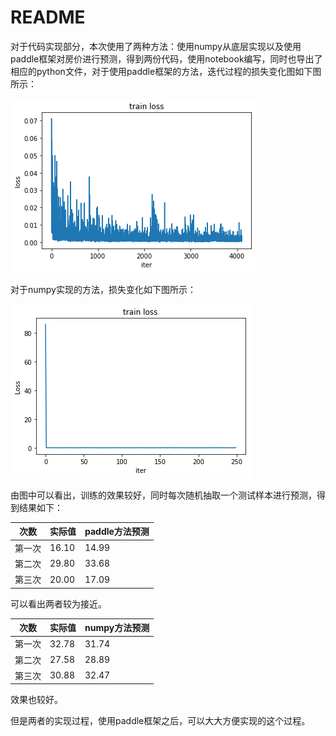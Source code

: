 # README

对于代码实现部分，本次使用了两种方法：使用numpy从底层实现以及使用paddle框架对房价进行预测，得到两份代码，使用notebook编写，同时也导出了相应的python文件，对于使用paddle框架的方法，迭代过程的损失变化图如下图所示：

![损失图1](.\images\损失图1.png)



对于numpy实现的方法，损失变化如下图所示：



![损失图2](.\images\损失图2.png)



由图中可以看出，训练的效果较好，同时每次随机抽取一个测试样本进行预测，得到结果如下：

| 次数   | 实际值 | paddle方法预测 |
| ------ | ------ | -------------- |
| 第一次 | 16.10  | 14.99          |
| 第二次 | 29.80  | 33.68          |
| 第三次 | 20.00  | 17.09          |

可以看出两者较为接近。

| 次数   | 实际值 | numpy方法预测 |
| ------ | ------ | ------------- |
| 第一次 | 32.78  | 31.74         |
| 第二次 | 27.58  | 28.89         |
| 第三次 | 30.88  | 32.47         |

效果也较好。

但是两者的实现过程，使用paddle框架之后，可以大大方便实现的这个过程。